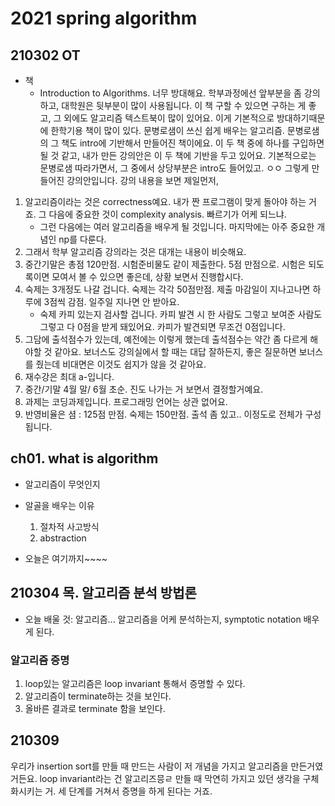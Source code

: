 # 2021 spring algorithm
## 210302 OT
- 책
    - Introduction to Algorithms. 너무 방대해요. 학부과정에선 앞부분을 좀 강의하고, 대학원은 뒷부분이 많이 사용됩니다. 이 책 구할 수 있으면 구하는 게 좋고, 그 외에도 알고리즘 텍스트북이 많이 있어요. 이게 기본적으로 방대하기때문에 한학기용 책이 많이 있다. 문병로샘이 쓰신 쉽게 배우는 알고리즘. 문병로샘의 그 책도 intro에 기반해서 만들어진 책이에요. 이 두 책 중에 하나를 구입하면 될 것 같고, 내가 만든 강의안은 이 두 책에 기반을 두고 있어요. 기본적으로는 문병로샘 따라가면서, 그 중에서 상당부분은 intro도 들어있고. ㅇㅇ 그렇게 만들어진 강의안입니다. 강의 내용을 보면 제일먼저,

1. 알고리즘이라는 것은 correctness예요. 내가 짠 프로그램이 맞게 돌아야 하는 거죠. 그 다음에 중요한 것이 complexity analysis. 빠르기가 어케 되느냐.
    - 그런 다음에는 여러 알고리즘을 배우게 될 것입니다. 마지막에는 아주 중요한 개념인 np를 다룬다. 
1. 그래서 학부 알고리즘 강의라는 것은 대개는 내용이 비슷해요. 
1. 중간기말은 총점 120만점. 시험준비물도 같이 제출한다. 5점 만점으로. 시험은 되도록이면 모여서 볼 수 있으면 좋은데, 상황 보면서 진행합시다. 
1. 숙제는 3개정도 나갈 겁니다. 숙제는 각각 50점만점. 제출 마감일이 지나고나면 하루에 3점씩 감점. 일주일 지나면 안 받아요. 
    - 숙제 카피 있는지 검사할 겁니다. 카피 발견 시 한 사람도 그렇고 보여준 사람도 그렇고 다 0점을 받게 돼있어요. 카피가 발견되면 무조건 0점입니다. 
1. 그담에 출석점수가 있는데, 예전에는 이렇게 했는데 출석점수는 약간 좀 다르게 해야할 것 같아요. 보너스도 강의실에서 할 때는 대답 잘하든지, 좋은 질문하면 보너스를 줬는데 비대면은 이것도 쉽지가 않을 것 같아요. 
1. 재수강은 최대 a-입니다. 
1. 중간/기말 4월 말/ 6월 초순. 진도 나가는 거 보면서 결정할거예요. 
1. 과제는 코딩과제입니다. 프로그래밍 언어는 상관 없어요. 
1. 반영비율은 셤 : 125점 만점. 숙제는 150만점. 출석 좀 있고.. 이정도로 전체가 구성됩니다. 

## ch01. what is algorithm
- 알고리즘이 무엇인지
- 알골을 배우는 이유
    1. 절차적 사고방식
    1. abstraction

- 오늘은 여기까지~~~~

## 210304 목. 알고리즘 분석 방법론
- 오늘 배울 것: 알고리즘... 알고리즘을 어케 분석하는지, symptotic notation 배우게 된다. 

### 알고리즘 증명
1. loop있는 알고리즘은 loop invariant 통해서 증명할 수 있다. 
1. 알고리즘이 terminate하는 것을 보인다.
1. 올바른 결과로 terminate 함을 보인다.

## 210309
우리가 insertion sort를 만들 때 만드는 사람이 저 개념을 가지고 알고리즘을 만든거였거든요. loop invariant라는 건 알고리즈믕ㄹ 만들 때 막연히 가지고 있던 생각을 구체화시키는 거. 세 단계를 거쳐서 증명을 하게 된다는 거죠. 
